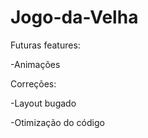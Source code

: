 # Jogo-da-Velha

Futuras features: 

-Animações 

Correções:

-Layout bugado

-Otimização do código
